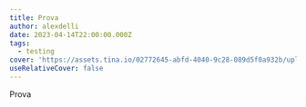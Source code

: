 ```yaml
---
title: Prova
author: alexdelli
date: 2023-04-14T22:00:00.000Z
tags:
  - testing
cover: 'https://assets.tina.io/02772645-abfd-4040-9c28-089d5f0a932b/uploads/peakpx.jpg'
useRelativeCover: false
---
```


Prova

